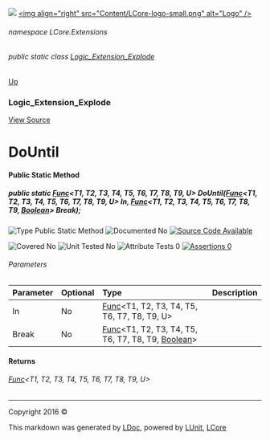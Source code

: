 ![](Content/LCore-banner-small.png "")
[&lt;img align=&quot;right&quot; src=&quot;Content/LCore-logo-small.png&quot; alt=&quot;Logo&quot; /&gt;](../README.md)

###### namespace LCore.Extensions

###### public static class [Logic_Extension_Explode](docs/Logic_Extension_Explode.md)
[Up](docs/Logic_Extension_Explode.md)

### Logic_Extension_Explode
[View Source](Dynamic%20Code/CodeExplode/Logic_Extension_Explode.cs)

# DoUntil

#### Public Static Method

##### public static <a href="https://msdn.microsoft.com/en-us/library/dd386894.aspx" alt="" target="_blank">Func</a>&lt;T1, T2, T3, T4, T5, T6, T7, T8, T9, U&gt; DoUntil(<a href="https://msdn.microsoft.com/en-us/library/dd386894.aspx" alt="" target="_blank">Func</a>&lt;T1, T2, T3, T4, T5, T6, T7, T8, T9, U&gt; In, <a href="https://msdn.microsoft.com/en-us/library/dd386894.aspx" alt="" target="_blank">Func</a>&lt;T1, T2, T3, T4, T5, T6, T7, T8, T9, <a href="https://msdn.microsoft.com/en-us/library/system.boolean.aspx" alt="">Boolean</a>&gt; Break);

![Type Public Static Method](http://b.repl.ca/v1/Type-Public%20Static%20Method-blue.png "")     ![Documented No](http://b.repl.ca/v1/Documented-No-red.png "") [![Source Code Available](http://b.repl.ca/v1/Source%20Code-Available-brightgreen.png "")](Dynamic%20Code/CodeExplode/Logic_Extension_Explode.cs#L4161)

![Covered No](http://b.repl.ca/v1/Covered-No-red.png "") ![Unit Tested No](http://b.repl.ca/v1/Unit%20Tested-No-lightgrey.png "") ![Attribute Tests 0](http://b.repl.ca/v1/Attribute%20Tests-0-lightgrey.png "") [![Assertions 0](http://b.repl.ca/v1/Assertions-0-lightgrey.png "")](Dynamic%20Code/CodeExplode/Logic_Extension_Explode.cs)

###### Parameters

Parameter | Optional | Type | Description
:---  | :---  | :---  | :--- 
In | No | <a href="https://msdn.microsoft.com/en-us/library/dd386894.aspx" alt="" target="_blank">Func</a>&lt;T1, T2, T3, T4, T5, T6, T7, T8, T9, U&gt; | 
Break | No | <a href="https://msdn.microsoft.com/en-us/library/dd386894.aspx" alt="" target="_blank">Func</a>&lt;T1, T2, T3, T4, T5, T6, T7, T8, T9, [Boolean](https://msdn.microsoft.com/en-us/library/system.boolean.aspx)&gt; | 


#### Returns

###### <a href="https://msdn.microsoft.com/en-us/library/dd386894.aspx" alt="" target="_blank">Func</a>&lt;T1, T2, T3, T4, T5, T6, T7, T8, T9, U&gt;



---

Copyright 2016 &copy; [](../README.md) [](../TableOfContents.md)

This markdown was generated by [LDoc](https://github.com/CodeSingularity/LDoc), powered by [LUnit](https://github.com/CodeSingularity/LUnit), [LCore](https://github.com/CodeSingularity/LCore)
